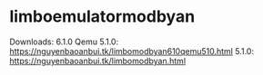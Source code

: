 # limboemulatormodbyan
Downloads: 
6.1.0 Qemu 5.1.0: https://nguyenbaoanbui.tk/limbomodbyan610qemu510.html
5.1.0: https://nguyenbaoanbui.tk/limbomodbyan.html
